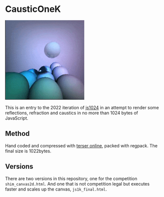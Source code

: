 # CausticOneK

![Tracing](img/screenshot.gif?raw=true "Interactive")

This is an entry to the 2022 iteration of [js1024](https://js1024.fun) in an attempt to render some reflections, refraction and caustics in no more than 1024 bytes of JavaScript.

## Method

Hand coded and compressed with [terser online](https://xem.github.io/terser-online/), packed with regpack. The final size is 1022bytes.

## Versions

There are two versions in this repository, one for the competition `shim_canvas2d.html`. And one that is not competition legal but executes faster and scales up the canvas, `js1k_final.html`.
